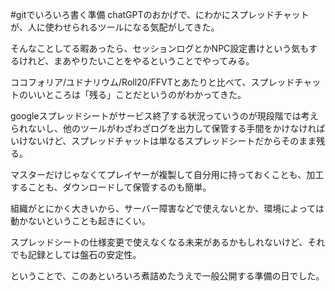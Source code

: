 #gitでいろいろ書く準備
chatGPTのおかげで、にわかにスプレッドチャットが、人に使わせられるツールになる気配がしてきた。

そんなことしてる暇あったら、セッションログとかNPC設定書けという気もするけれど、まあやりたいことをやるということでやってみる。

ココフォリア/ユドナリウム/Roll20/FFVTとあたりと比べて、スプレッドチャットのいいところは「残る」ことだというのがわかってきた。

googleスプレッドシートがサービス終了する状況っていうのが現段階では考えられないし、他のツールがわざわざログを出力して保管する手間をかけなければいけないけど、スプレッドチャットは単なるスプレッドシートだからそのまま残る。

マスターだけじゃなくてプレイヤーが複製して自分用に持っておくことも、加工することも、ダウンロードして保管するのも簡単。

組織がとにかく大きいから、サーバー障害などで使えないとか、環境によっては動かないということも起きにくい。

スプレッドシートの仕様変更で使えなくなる未来があるかもしれないけど、それでも記録としては盤石の安定性。


ということで、このあといろいろ煮詰めたうえで一般公開する準備の日でした。
